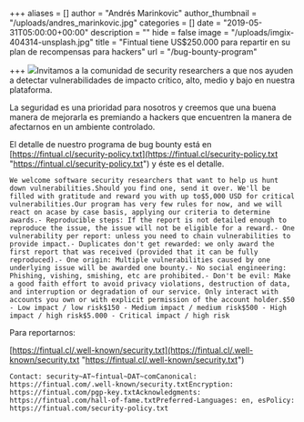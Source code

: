 +++
aliases = []
author = "Andrés Marinkovic"
author_thumbnail = "/uploads/andres_marinkovic.jpg"
categories = []
date = "2019-05-31T05:00:00+00:00"
description = ""
hide = false
image = "/uploads/imgix-404314-unsplash.jpg"
title = "Fintual tiene US$250.000 para repartir en su plan de recompensas para hackers"
url = "/bug-bounty-program"

+++
![](/uploads/imgix-404314-unsplash.jpg)Invitamos a la comunidad de security researchers a que nos ayuden a detectar vulnerabilidades de impacto crítico, alto, medio y bajo en nuestra plataforma.

La seguridad es una prioridad para nosotros y creemos que una buena manera de mejorarla es premiando a hackers que encuentren la manera de afectarnos en un ambiente controlado.

El detalle de nuestro programa de bug bounty está en [https://fintual.cl/security-policy.txt](https://fintual.cl/security-policy.txt "https://fintual.cl/security-policy.txt") y éste es el detalle.

    We welcome software security researchers that want to help us hunt down vulnerabilities.Should you find one, send it over. We'll be filled with gratitude and reward you with up to$5,000 USD for critical vulnerabilities.Our program has very few rules for now, and we will react on acase by case basis, applying our criteria to determine awards.- Reproducible steps: If the report is not detailed enough to reproduce the issue, the issue will not be eligible for a reward.- One vulnerability per report: unless you need to chain vulnerabilities to provide impact.- Duplicates don't get rewarded: we only award the first report that was received (provided that it can be fully reproduced).- One origin: Multiple vulnerabilities caused by one underlying issue will be awarded one bounty.- No social engineering: Phishing, vishing, smishing, etc are prohibited.- Don't be evil: Make a good faith effort to avoid privacy violations, destruction of data, and interruption or degradation of our service. Only interact with accounts you own or with explicit permission of the account holder.$50 - Low impact / low risk$150 - Medium impact / medium risk$500 - High impact / high risk$5.000 - Critical impact / high risk

Para reportarnos:

[https://fintual.cl/.well-known/security.txt](https://fintual.cl/.well-known/security.txt "https://fintual.cl/.well-known/security.txt")

    Contact: security~AT~fintual~DAT~comCanonical: https://fintual.com/.well-known/security.txtEncryption: https://fintual.com/pgp-key.txtAcknowledgments: https://fintual.com/hall-of-fame.txtPreferred-Languages: en, esPolicy: https://fintual.com/security-policy.txt